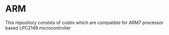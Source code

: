 # ARM
This repository consists of codes which are compatible for ARM7 processor based LPC2148 microcontroller
